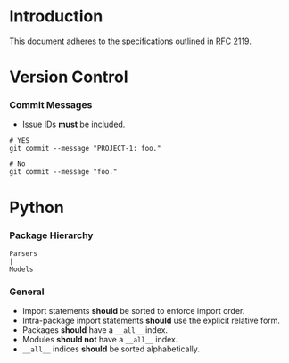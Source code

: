 # Introduction
This document adheres to the specifications outlined in [RFC 2119](https://www.ietf.org/rfc/rfc2119.txt).

# Version Control
### Commit Messages
- Issue IDs **must** be included.
```
# YES
git commit --message "PROJECT-1: foo."

# No
git commit --message "foo."
```

# Python
### Package Hierarchy
```
Parsers
|
Models
```

### General
- Import statements **should** be sorted to enforce import order.
- Intra-package import statements **should** use the explicit relative form.
- Packages **should** have a `__all__` index.
- Modules **should not** have a `__all__` index.
- `__all__` indices **should** be sorted alphabetically.

